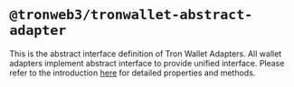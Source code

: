 # `@tronweb3/tronwallet-abstract-adapter`

This is the abstract interface definition of Tron Wallet Adapters. All wallet adapters implement abstract interface to provide unified interface. Please refer to the introduction [here](https://github.com/tronweb3/tronwallet-adapter/blob/main/packages/adapters/adapters/README.md) for detailed properties and methods.
